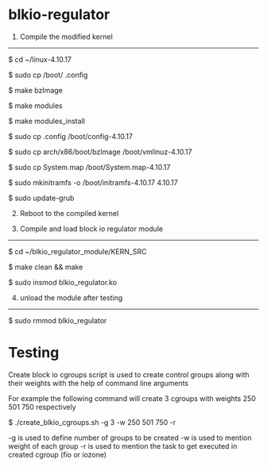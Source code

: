# blkio-regulator

1. Compile the modified kernel
-------------------------------------------------------------
  $ cd ~/linux-4.10.17

  $ sudo cp /boot/<any configuration file> .config

  $ make bzImage

  $ make modules

  $ make modules_install

  $ sudo cp .config /boot/config-4.10.17

  $ sudo cp arch/x86/boot/bzImage /boot/vmlinuz-4.10.17

  $ sudo cp System.map /boot/System.map-4.10.17

  $ sudo mkinitramfs -o /boot/initramfs-4.10.17 4.10.17

  $ sudo update-grub

2. Reboot to the compiled kernel

3. Compile and load block io regulator module
--------------------------------------------------------------
  $ cd ~/blkio_regulator_module/KERN_SRC

  $ make clean && make

  $ sudo insmod blkio_regulator.ko

4. unload the module after testing
--------------------------------------------------------------
  $ sudo rmmod blkio_regulator



# Testing

Create block io cgroups script is used to create control groups 
along with their weights with the help of command line arguments

For example the following command will create 3 cgroups with weights 
250 501 750 respectively 

$ ./create_blkio_cgroups.sh -g 3 -w 250 501 750 -r

-g is used to define number of groups to be created
-w is used to mention weight of each group
-r is used to mention the task to get executed in created cgroup 
(fio or iozone)
